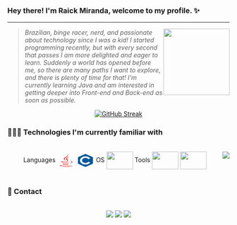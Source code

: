 ### Hey there! I'm Raick Miranda, welcome to my profile. ✨

<div>
  <hr>
  <img align="right" height="150" width="150" src="https://i.imgur.com/FXfoL7H.png">

  > _Brazilian, binge racer, nerd, and passionate about technology since I was a kid! I started programming recently,
  but with every second that passes I am more delighted and eager to learn. Suddenly a world has opened before me, so
  there are many paths I want to explore, and there is plenty of time for that! I'm currently learning Java and am
  interested in getting deeper into Front-end and Back-end as soon as possible._
</div>

<div align="center">

  [![GitHub
  Streak](https://github-readme-streak-stats.herokuapp.com?user=Juunaz-for-real&theme=gotham&hide_border=true&date_format=M%20j%5B%2C%20Y%5D)](https://linktr.ee/raickmiranda)
  
</div>

### 🧑🏻‍💻 Technologies I'm currently familiar with
<br>
  <img align="right" height="100em" src="https://github-readme-stats.vercel.app/api/top-langs/?username=Juunaz-for-real&langs_count=8&theme=gotham&count_private=true&exclude_repo=Projeto-Zimmie&hide_border=true"/>
  
<div align="center">
  Languages <img align="center" height="30" width="40"
    src="https://raw.githubusercontent.com/devicons/devicon/master/icons/java/java-plain.svg"> <img align="center"
    height="30" width="40" src="https://raw.githubusercontent.com/devicons/devicon/master/icons/c/c-plain.svg"> OS <img
    align="center" height="40" width="60"
    src="https://cdn.jsdelivr.net/gh/devicons/devicon/icons/windows8/windows8-original.svg" /> Tools <img align="center"
    height="40" width="60" src="https://cdn.jsdelivr.net/gh/devicons/devicon/icons/github/github-original.svg" /> <img
    align="center" height="40" width="60"
    src="https://cdn.jsdelivr.net/gh/devicons/devicon/icons/vscode/vscode-original.svg" />
    
</div>
<br>

### 📧 Contact
<br>
<div align="center">
  <a href="https://www.linkedin.com/in/raickmiranda/" target="_blank"><img
      src="https://img.shields.io/badge/-LinkedIn-%230077B5?style=for-the-badge&logo=linkedin&logoColor=white"
      target="_blank"></a>
  <a href="https://instagram.com/raickmiranda" target="_blank"><img
      src="https://img.shields.io/badge/-Instagram-%23E4405F?style=for-the-badge&logo=instagram&logoColor=white"
      target="_blank"></a>
  <a href="mailto:mirandaraick@gmail.com"><img
      src="https://img.shields.io/badge/-Gmail-%23333?style=for-the-badge&logo=gmail&logoColor=white"
      target="_blank"></a>
  <br>
</div>
